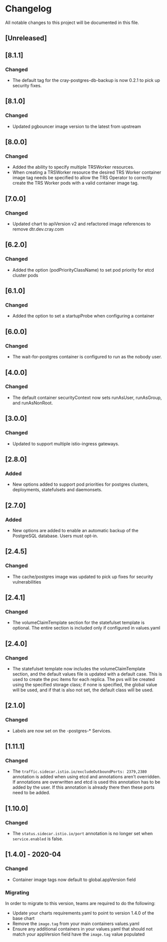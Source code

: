 # Changelog
All notable changes to this project will be documented in this file.

## [Unreleased]

## [8.1.1]
### Changed
- The default tag for the cray-postgres-db-backup is now 0.2.1 to pick up security fixes.

## [8.1.0]
### Changed
- Updated pgbouncer image version to the latest from upstream

## [8.0.0]
### Changed
- Added the ability to specify multiple TRSWorker resources.
- When creating a TRSWorker resource the desired TRS Worker container image tag needs be specified to allow the TRS Operator to correctly create the TRS Worker pods with a valid container image tag.

## [7.0.0]
### Changed
- Updated chart to apiVersion v2 and refactored image references to remove dtr.dev.cray.com

## [6.2.0]
### Changed
- Added the option (podPriorityClassName) to set pod priority for etcd cluster pods

## [6.1.0]
### Changed
- Added the option to set a startupProbe when configuring a container

## [6.0.0]
### Changed
- The wait-for-postgres container is configured to run as the nobody user.

## [4.0.0]
### Changed
- The default container securityContext now sets runAsUser, runAsGroup, and runAsNonRoot.

## [3.0.0]
### Changed
- Updated to support multiple istio-ingress gateways.

## [2.8.0]
### Added
- New options added to support pod priorities for postgres clusters, deployments, statefulsets and daemonsets.

## [2.7.0]
### Added
- New options are added to enable an automatic backup of the PostgreSQL database. Users must opt-in.

## [2.4.5]
### Changed
- The cache/postgres image was updated to pick up fixes for security vulnerabilities

## [2.4.1]
### Changed
- The volumeClaimTemplate section for the statefulset template is optional. The entire section is included only if configured in values.yaml

## [2.4.0]
### Changed
- The statefulset template now includes the volumeClaimTemplate section, and the default values file is updated with a default case. This is used to create the pvc items for each replica. The pvs will be created using the specified storage class; if none is specified, the global value will be used, and if that is also not set, the default class will be used. 

## [2.1.0]
### Changed
- Labels are now set on the -postgres-* Services.

## [1.11.1]
### Changed
- The `traffic.sidecar.istio.io/excludeOutboundPorts: 2379,2380` annotation is
  added when using etcd and annotations aren't overridden. If annotations are
  overwritten and etcd is used this annotation has to be added by the user.
  If this annotation is already there then these ports need to be added.

## [1.10.0]
### Changed
- The `status.sidecar.istio.io/port` annotation is no longer set when `service.enabled` is false.

## [1.4.0] - 2020-04
### Changed
- Container image tags now default to global.appVersion field

### Migrating
In order to migrate to this version, teams are required to do the following:
- Update your charts requirements.yaml to point to version 1.4.0 of the base chart
- Remove the `image.tag` from your main containers values.yaml
- Ensure any additional containers in your values.yaml that should not match your appVersion field have the `image.tag` value populated
